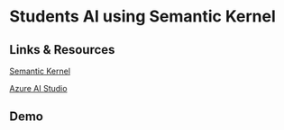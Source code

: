 # Students AI using Semantic Kernel

## Links & Resources

[Semantic Kernel](https://learn.microsoft.com/en-us/semantic-kernel/overview/)

[Azure AI Studio](https://ai.azure.com/)

## Demo
